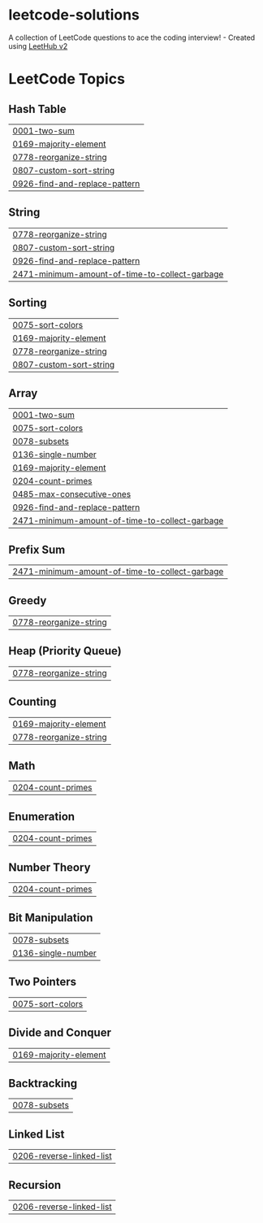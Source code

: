 # leetcode-solutions
A collection of LeetCode questions to ace the coding interview! - Created using [LeetHub v2](https://github.com/arunbhardwaj/LeetHub-2.0)

<!---LeetCode Topics Start-->
# LeetCode Topics
## Hash Table
|  |
| ------- |
| [0001-two-sum](https://github.com/yshydv77/leetcode-solutions/tree/master/0001-two-sum) |
| [0169-majority-element](https://github.com/yshydv77/leetcode-solutions/tree/master/0169-majority-element) |
| [0778-reorganize-string](https://github.com/yshydv77/leetcode-solutions/tree/master/0778-reorganize-string) |
| [0807-custom-sort-string](https://github.com/yshydv77/leetcode-solutions/tree/master/0807-custom-sort-string) |
| [0926-find-and-replace-pattern](https://github.com/yshydv77/leetcode-solutions/tree/master/0926-find-and-replace-pattern) |
## String
|  |
| ------- |
| [0778-reorganize-string](https://github.com/yshydv77/leetcode-solutions/tree/master/0778-reorganize-string) |
| [0807-custom-sort-string](https://github.com/yshydv77/leetcode-solutions/tree/master/0807-custom-sort-string) |
| [0926-find-and-replace-pattern](https://github.com/yshydv77/leetcode-solutions/tree/master/0926-find-and-replace-pattern) |
| [2471-minimum-amount-of-time-to-collect-garbage](https://github.com/yshydv77/leetcode-solutions/tree/master/2471-minimum-amount-of-time-to-collect-garbage) |
## Sorting
|  |
| ------- |
| [0075-sort-colors](https://github.com/yshydv77/leetcode-solutions/tree/master/0075-sort-colors) |
| [0169-majority-element](https://github.com/yshydv77/leetcode-solutions/tree/master/0169-majority-element) |
| [0778-reorganize-string](https://github.com/yshydv77/leetcode-solutions/tree/master/0778-reorganize-string) |
| [0807-custom-sort-string](https://github.com/yshydv77/leetcode-solutions/tree/master/0807-custom-sort-string) |
## Array
|  |
| ------- |
| [0001-two-sum](https://github.com/yshydv77/leetcode-solutions/tree/master/0001-two-sum) |
| [0075-sort-colors](https://github.com/yshydv77/leetcode-solutions/tree/master/0075-sort-colors) |
| [0078-subsets](https://github.com/yshydv77/leetcode-solutions/tree/master/0078-subsets) |
| [0136-single-number](https://github.com/yshydv77/leetcode-solutions/tree/master/0136-single-number) |
| [0169-majority-element](https://github.com/yshydv77/leetcode-solutions/tree/master/0169-majority-element) |
| [0204-count-primes](https://github.com/yshydv77/leetcode-solutions/tree/master/0204-count-primes) |
| [0485-max-consecutive-ones](https://github.com/yshydv77/leetcode-solutions/tree/master/0485-max-consecutive-ones) |
| [0926-find-and-replace-pattern](https://github.com/yshydv77/leetcode-solutions/tree/master/0926-find-and-replace-pattern) |
| [2471-minimum-amount-of-time-to-collect-garbage](https://github.com/yshydv77/leetcode-solutions/tree/master/2471-minimum-amount-of-time-to-collect-garbage) |
## Prefix Sum
|  |
| ------- |
| [2471-minimum-amount-of-time-to-collect-garbage](https://github.com/yshydv77/leetcode-solutions/tree/master/2471-minimum-amount-of-time-to-collect-garbage) |
## Greedy
|  |
| ------- |
| [0778-reorganize-string](https://github.com/yshydv77/leetcode-solutions/tree/master/0778-reorganize-string) |
## Heap (Priority Queue)
|  |
| ------- |
| [0778-reorganize-string](https://github.com/yshydv77/leetcode-solutions/tree/master/0778-reorganize-string) |
## Counting
|  |
| ------- |
| [0169-majority-element](https://github.com/yshydv77/leetcode-solutions/tree/master/0169-majority-element) |
| [0778-reorganize-string](https://github.com/yshydv77/leetcode-solutions/tree/master/0778-reorganize-string) |
## Math
|  |
| ------- |
| [0204-count-primes](https://github.com/yshydv77/leetcode-solutions/tree/master/0204-count-primes) |
## Enumeration
|  |
| ------- |
| [0204-count-primes](https://github.com/yshydv77/leetcode-solutions/tree/master/0204-count-primes) |
## Number Theory
|  |
| ------- |
| [0204-count-primes](https://github.com/yshydv77/leetcode-solutions/tree/master/0204-count-primes) |
## Bit Manipulation
|  |
| ------- |
| [0078-subsets](https://github.com/yshydv77/leetcode-solutions/tree/master/0078-subsets) |
| [0136-single-number](https://github.com/yshydv77/leetcode-solutions/tree/master/0136-single-number) |
## Two Pointers
|  |
| ------- |
| [0075-sort-colors](https://github.com/yshydv77/leetcode-solutions/tree/master/0075-sort-colors) |
## Divide and Conquer
|  |
| ------- |
| [0169-majority-element](https://github.com/yshydv77/leetcode-solutions/tree/master/0169-majority-element) |
## Backtracking
|  |
| ------- |
| [0078-subsets](https://github.com/yshydv77/leetcode-solutions/tree/master/0078-subsets) |
## Linked List
|  |
| ------- |
| [0206-reverse-linked-list](https://github.com/yshydv77/leetcode-solutions/tree/master/0206-reverse-linked-list) |
## Recursion
|  |
| ------- |
| [0206-reverse-linked-list](https://github.com/yshydv77/leetcode-solutions/tree/master/0206-reverse-linked-list) |
<!---LeetCode Topics End-->